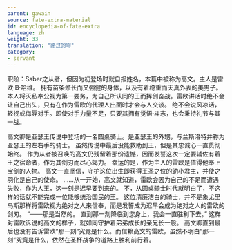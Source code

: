 ```yaml
---
parent: gawain
source: fate-extra-material
id: encyclopedia-of-fate-extra
language: zh
weight: 33
translation: "路过的零"
category:
- servant
---
```


职阶：Saber之从者，但因为初登场时就自报姓名，本篇中被称为高文。主人是雷欧·B·哈维。
拥有苗条修长而又强健的身体，以及有着稳重而天真外表的美男子。
本人将灭私奉公视为第一要务，为自己所认同的王而挥剑奋战。雷欧讲话时绝不会让自己出头，只有在作为雷欧的代理人出面时才会与人交谈。
绝不会说风凉话，轻视或侮辱对手。即使对手力量不足，只要其拥有觉悟·斗志，也会秉持礼节与其一战。

高文卿是亚瑟王传说中登场的一名圆桌骑士。是亚瑟王的外甥，与兰斯洛特并称为亚瑟王的左右手的骑士。
虽然传说中最后没能救助到王，但是其忠诚心一直贯彻始终。
作为从者被召唤的高文仍残留着那份遗憾，因而发誓这次一定要辅佐有着王之宿命者，作为其剑刃而尽心竭力。
幸运的是，作为主人的雷欧是值得他奉上宝剑的人物。
高文一直坚信，守护这位出生即获得王圣之位的幼小君主，并使之羽化是自己的使命。
……从一开始，高文就知道，雷欧会因为自己的不足而遭遇失败，作为人王，这一刻是迟早要到来的。
不，从圆桌骑士时代就明白了，不这样的话就不能完成一位能够统治国民的王。
这位清廉洁白的骑士，并不是象尤里乌斯那样将雷欧视为绝对之人来信奉，而是发誓成为迟早会成为绝对之人的雷欧的剑刃。
“───那是当然的。
直到那一刻降临到您身上，我会一直胜利下去。”
这样对雷欧诉说的高文的样子，就如同守护着弟弟成长的亲兄长一般。
高文卿直到最后也没有告诉雷欧”那一刻”究竟是什么。而信赖高文的雷欧，虽然不明白”那一刻”究竟是什么，依然在圣杯战争的道路上胜利前行着。

